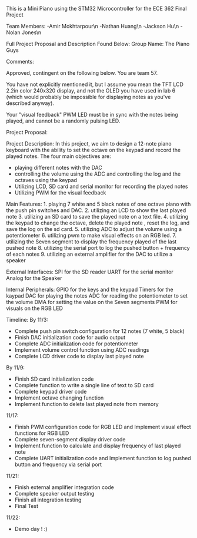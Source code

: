 This is a Mini Piano using the STM32 Microcontroller for the ECE 362 Final Project

Team Members:
-Amir Mokhtarpour\n
-Nathan Huang\n
-Jackson Hu\n
-Nolan Jones\n

Full Project Proposal and Description Found Below:
Group Name: The Piano Guys


Comments:


Approved, contingent on the following below.  You are team 57.

You have not explicitly mentioned it, but I assume you mean the TFT LCD 2.2in color 240x320 display, and not the OLED you have used in lab 6 (which would probably be impossible for displaying notes as you've described anyway).

Your "visual feedback" PWM LED must be in sync with the notes being played, and cannot be a randomly pulsing LED.


Project Proposal:


Project Description: In this project, we aim to design a 12-note piano keyboard with the ability to set the octave on the keypad and record the played notes.
The four main objectives are:
- playing different notes with the DAC
- controlling the volume using the ADC and controlling the log and the octaves using the keypad
- Utilizing LCD, SD card and serial monitor for recording the played notes
- Utilizing PWM for the visual feedback


Main Features: 1. playing 7 white and 5 black notes of one octave piano with the push pin switches and DAC.
2. utilizing an LCD to show the last played note
3. utilizing an SD card to save the played note on a text file.
4. utilizing the keypad to change the octave, delete the played note , reset the log, and save the log on the sd card.
5. utilizing ADC to adjust the volume using a potentiometer
6. utilizing pwm to make visual effects on an RGB led.
7. utilizing the Seven segment to display the frequency played of the last pushed note
8. utilizing the serial port to log the pushed button + frequency of each notes
9. utilizing an external amplifier for the DAC to utilize a speaker



External Interfaces: SPI for the SD reader
UART for the serial monitor
Analog for the Speaker


Internal Peripherals: GPIO for the keys and the keypad
Timers for the kaypad
DAC for playing the notes
ADC for reading the potentiometer to set the volume
DMA for setting the value on the Seven segments
PWM for visuals on the RGB LED


Timeline: By 11/3:
- Complete push pin switch configuration for 12 notes (7 white, 5 black)
- Finish DAC initialization code for audio output
- Complete ADC initialization code for potentiometer
- Implement volume control function using ADC readings
- Complete LCD driver code to display last played note

By 11/9:
- Finish SD card initialization code
- Complete function to write a single line of text to SD card
- Complete keypad driver code
- Implement octave changing function
- Implement function to delete last played note from memory

11/17:
- Finish PWM configuration code for RGB LED and Implement visual effect functions for RGB LED
- Complete seven-segment display driver code
- Implement function to calculate and display frequency of last played note
- Complete UART initialization code and Implement function to log pushed button and frequency via serial port

11/21:
- Finish external amplifier integration code
- Complete speaker output testing
- Finish all integration testing
- Final Test

11/22:
- Demo day ! :)
